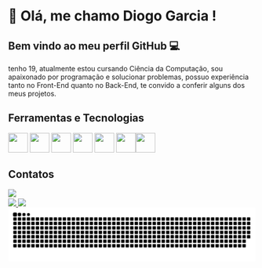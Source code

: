 
# :wave: Olá, me chamo Diogo Garcia ! 
## Bem vindo ao meu perfil GitHub :computer:

tenho 19, atualmente estou cursando Ciência da Computação, sou apaixonado por programação e solucionar problemas, possuo experiência tanto no Front-End quanto no Back-End, te convido a conferir alguns dos meus projetos.

## Ferramentas e Tecnologias


<img loading="lazy" src="https://cdn.jsdelivr.net/gh/devicons/devicon/icons/html5/html5-original.svg" width="40" height="40"/> <img loading="lazy" src="https://cdn.jsdelivr.net/gh/devicons/devicon/icons/css3/css3-original.svg" width="40" height="40"/> <img loading="lazy" src="https://cdn.jsdelivr.net/gh/devicons/devicon/icons/javascript/javascript-original.svg" width="40" height="40"/> <img loading="lazy" src="https://cdn.jsdelivr.net/gh/devicons/devicon/icons/java/java-original.svg" width="40" height="40"/> <img loading="lazy" src="https://cdn.jsdelivr.net/gh/devicons/devicon/icons/python/python-original.svg" width="40" height="40"/> <img loading="lazy" src="https://cdn.jsdelivr.net/gh/devicons/devicon/icons/postgresql/postgresql-original.svg" width="40" height="40"/><img loading="lazy" src="https://cdn.jsdelivr.net/gh/devicons/devicon/icons/mysql/mysql-original.svg" width="40" height="40"/>

## Contatos
<div
<a href="https://www.linkedin.com/in/diogogarciadev" target="_blank"><img loading="lazy" src="https://img.shields.io/badge/-LinkedIn-%230077B5?style=for-the-badge&logo=linkedin&logoColor=white" target="_blank"></a>  
</div>

<div>
<a href="https://github.com/devgarciadiogo">
<img loading="lazy" height="180em" src="https://github-readme-stats.vercel.app/api/top-langs/?username=devgarciadiogo&layout=compact&langs_count=7&theme=dracula"/>
<img loading="lazy" height="180em" src="https://github-readme-stats.vercel.app/api?username=devgarciadiogo&show_icons=true&theme=dracula&include_all_commits=true&count_private=true"/>
</div>

<div align="left">
  <a href="https://github.com/devgarciadiogo/">
  <img  src="https://github.com/1999AZZAR/1999AZZAR/blob/main/resources/img/grid-snake.svg"
       alt="snake" /></a>

